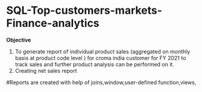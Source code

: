 # SQL-Top-customers-markets-Finance-analytics
**Objective**
1) To generate report of individual product sales (aggregated on monthly basis 
at product code level ) for croma india customer for FY 2021 to track sales 
and further product analysis can be performed on it.
 2) Creating net sales report

#Reports are created with help of joins,window,user-defined function,views,
